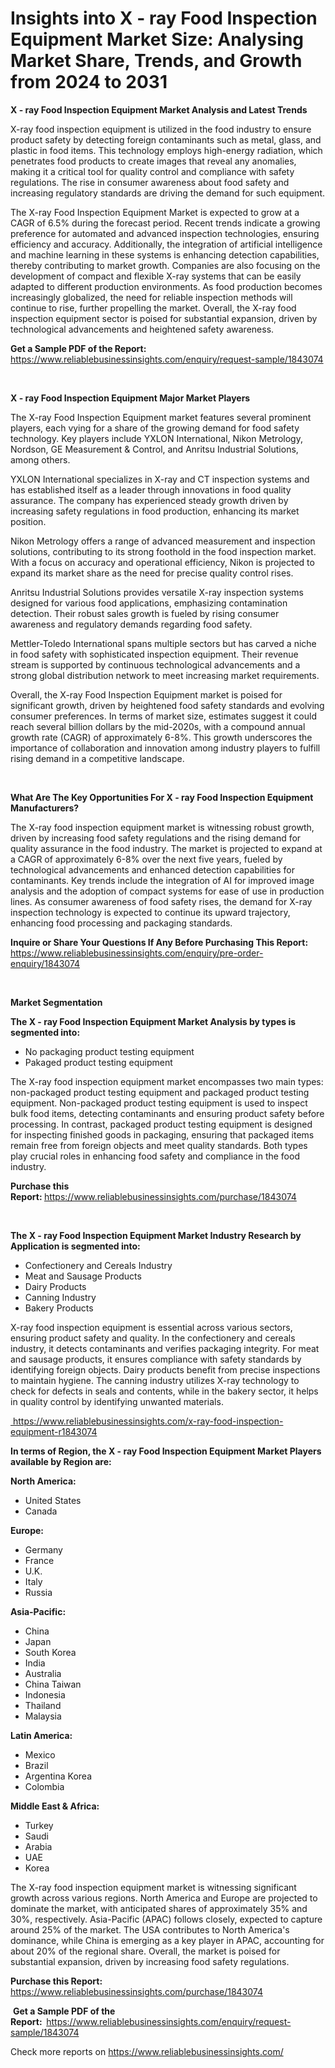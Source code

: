 <p><h1>Insights into X - ray Food Inspection Equipment Market Size: Analysing Market Share, Trends, and Growth from 2024 to 2031</h1></p><p><strong>X - ray Food Inspection Equipment Market Analysis and Latest Trends</strong></p>
<p><p>X-ray food inspection equipment is utilized in the food industry to ensure product safety by detecting foreign contaminants such as metal, glass, and plastic in food items. This technology employs high-energy radiation, which penetrates food products to create images that reveal any anomalies, making it a critical tool for quality control and compliance with safety regulations. The rise in consumer awareness about food safety and increasing regulatory standards are driving the demand for such equipment. </p><p>The X-ray Food Inspection Equipment Market is expected to grow at a CAGR of 6.5% during the forecast period. Recent trends indicate a growing preference for automated and advanced inspection technologies, ensuring efficiency and accuracy. Additionally, the integration of artificial intelligence and machine learning in these systems is enhancing detection capabilities, thereby contributing to market growth. Companies are also focusing on the development of compact and flexible X-ray systems that can be easily adapted to different production environments. As food production becomes increasingly globalized, the need for reliable inspection methods will continue to rise, further propelling the market. Overall, the X-ray food inspection equipment sector is poised for substantial expansion, driven by technological advancements and heightened safety awareness.</p></p>
<p><strong>Get a Sample PDF of the Report:&nbsp;</strong> <a href="https://www.reliablebusinessinsights.com/enquiry/request-sample/1843074?utm_campaign=1106&utm_medium=2&utm_source=Github&utm_content=ia&utm_term=01012025&utm_id=x-ray-food-inspection-equipment">https://www.reliablebusinessinsights.com/enquiry/request-sample/1843074</a></p>
<p>&nbsp;</p>
<p><strong>X - ray Food Inspection Equipment Major Market Players</strong></p>
<p><p>The X-ray Food Inspection Equipment market features several prominent players, each vying for a share of the growing demand for food safety technology. Key players include YXLON International, Nikon Metrology, Nordson, GE Measurement & Control, and Anritsu Industrial Solutions, among others.</p><p>YXLON International specializes in X-ray and CT inspection systems and has established itself as a leader through innovations in food quality assurance. The company has experienced steady growth driven by increasing safety regulations in food production, enhancing its market position.</p><p>Nikon Metrology offers a range of advanced measurement and inspection solutions, contributing to its strong foothold in the food inspection market. With a focus on accuracy and operational efficiency, Nikon is projected to expand its market share as the need for precise quality control rises.</p><p>Anritsu Industrial Solutions provides versatile X-ray inspection systems designed for various food applications, emphasizing contamination detection. Their robust sales growth is fueled by rising consumer awareness and regulatory demands regarding food safety.</p><p>Mettler-Toledo International spans multiple sectors but has carved a niche in food safety with sophisticated inspection equipment. Their revenue stream is supported by continuous technological advancements and a strong global distribution network to meet increasing market requirements.</p><p>Overall, the X-ray Food Inspection Equipment market is poised for significant growth, driven by heightened food safety standards and evolving consumer preferences. In terms of market size, estimates suggest it could reach several billion dollars by the mid-2020s, with a compound annual growth rate (CAGR) of approximately 6-8%. This growth underscores the importance of collaboration and innovation among industry players to fulfill rising demand in a competitive landscape.</p></p>
<p>&nbsp;</p>
<p><strong>What Are The Key Opportunities For X - ray Food Inspection Equipment Manufacturers?</strong></p>
<p><p>The X-ray food inspection equipment market is witnessing robust growth, driven by increasing food safety regulations and the rising demand for quality assurance in the food industry. The market is projected to expand at a CAGR of approximately 6-8% over the next five years, fueled by technological advancements and enhanced detection capabilities for contaminants. Key trends include the integration of AI for improved image analysis and the adoption of compact systems for ease of use in production lines. As consumer awareness of food safety rises, the demand for X-ray inspection technology is expected to continue its upward trajectory, enhancing food processing and packaging standards.</p></p>
<p><strong>Inquire or Share Your Questions If Any Before Purchasing This Report:</strong> <a href="https://www.reliablebusinessinsights.com/enquiry/pre-order-enquiry/1843074?utm_campaign=1106&utm_medium=2&utm_source=Github&utm_content=ia&utm_term=01012025&utm_id=x-ray-food-inspection-equipment">https://www.reliablebusinessinsights.com/enquiry/pre-order-enquiry/1843074</a></p>
<p>&nbsp;</p>
<p><strong>Market Segmentation</strong></p>
<p><strong>The X - ray Food Inspection Equipment Market Analysis by types is segmented into:</strong></p>
<p><ul><li>No packaging product testing equipment</li><li>Pakaged product testing equipment</li></ul></p>
<p><p>The X-ray food inspection equipment market encompasses two main types: non-packaged product testing equipment and packaged product testing equipment. Non-packaged product testing equipment is used to inspect bulk food items, detecting contaminants and ensuring product safety before processing. In contrast, packaged product testing equipment is designed for inspecting finished goods in packaging, ensuring that packaged items remain free from foreign objects and meet quality standards. Both types play crucial roles in enhancing food safety and compliance in the food industry.</p></p>
<p><strong>Purchase this Report:&nbsp;</strong><a href="https://www.reliablebusinessinsights.com/purchase/1843074?utm_campaign=1106&utm_medium=2&utm_source=Github&utm_content=ia&utm_term=01012025&utm_id=x-ray-food-inspection-equipment">https://www.reliablebusinessinsights.com/purchase/1843074</a></p>
<p>&nbsp;</p>
<p><strong>The X - ray Food Inspection Equipment Market Industry Research by Application is segmented into:</strong></p>
<p><ul><li>Confectionery and Cereals Industry</li><li>Meat and Sausage Products</li><li>Dairy Products</li><li>Canning Industry</li><li>Bakery Products</li></ul></p>
<p><p>X-ray food inspection equipment is essential across various sectors, ensuring product safety and quality. In the confectionery and cereals industry, it detects contaminants and verifies packaging integrity. For meat and sausage products, it ensures compliance with safety standards by identifying foreign objects. Dairy products benefit from precise inspections to maintain hygiene. The canning industry utilizes X-ray technology to check for defects in seals and contents, while in the bakery sector, it helps in quality control by identifying unwanted materials.</p></p>
<p><a href="https://www.reliablebusinessinsights.com/x-ray-food-inspection-equipment-r1843074?utm_campaign=1106&utm_medium=2&utm_source=Github&utm_content=ia&utm_term=01012025&utm_id=x-ray-food-inspection-equipment">&nbsp;https://www.reliablebusinessinsights.com/x-ray-food-inspection-equipment-r1843074</a></p>
<p><strong>In terms of Region, the X - ray Food Inspection Equipment Market Players available by Region are:</strong></p>
<p>
    <p> <strong> North America: </strong>
        <ul>
            <li>United States</li>
            <li>Canada</li>
        </ul>
        </p> 
    <p> <strong> Europe: </strong>
        <ul>
            <li>Germany</li>
            <li>France</li>
            <li>U.K.</li>
            <li>Italy</li>
            <li>Russia</li>
        </ul>
        </p> 
    <p> <strong> Asia-Pacific: </strong>
        <ul>
            <li>China</li>
            <li>Japan</li>
            <li>South Korea</li>
            <li>India</li>
            <li>Australia</li>
            <li>China Taiwan</li>
            <li>Indonesia</li>
            <li>Thailand</li>
            <li>Malaysia</li>
        </ul>
        </p> 
    <p> <strong> Latin America: </strong>
        <ul>
            <li>Mexico</li>
            <li>Brazil</li>
            <li>Argentina Korea</li>
            <li>Colombia</li>
        </ul>
        </p> 
    <p> <strong> Middle East & Africa: </strong>
        <ul>
            <li>Turkey</li>
            <li>Saudi</li>
            <li>Arabia</li>
            <li>UAE</li>
            <li>Korea</li>
        </ul>
    </p>
    </p>
<p><p>The X-ray food inspection equipment market is witnessing significant growth across various regions. North America and Europe are projected to dominate the market, with anticipated shares of approximately 35% and 30%, respectively. Asia-Pacific (APAC) follows closely, expected to capture around 25% of the market. The USA contributes to North America's dominance, while China is emerging as a key player in APAC, accounting for about 20% of the regional share. Overall, the market is poised for substantial expansion, driven by increasing food safety regulations.</p></p>
<p><strong>Purchase this Report: </strong><a href="https://www.reliablebusinessinsights.com/purchase/1843074?utm_campaign=1106&utm_medium=2&utm_source=Github&utm_content=ia&utm_term=01012025&utm_id=x-ray-food-inspection-equipment">https://www.reliablebusinessinsights.com/purchase/1843074</a></p>
<p>&nbsp;<strong>Get a Sample PDF of the Report:&nbsp;&nbsp;</strong><a href="https://www.reliablebusinessinsights.com/enquiry/request-sample/1843074?utm_campaign=1106&utm_medium=2&utm_source=Github&utm_content=ia&utm_term=01012025&utm_id=x-ray-food-inspection-equipment">https://www.reliablebusinessinsights.com/enquiry/request-sample/1843074</a></p>
<p><strong></strong></p>
<p>Check more reports on <a href="https://www.reliablebusinessinsights.com/?utm_campaign=1106&utm_medium=2&utm_source=Github&utm_content=ia&utm_term=01012025&utm_id=x-ray-food-inspection-equipment">https://www.reliablebusinessinsights.com/</a></p>